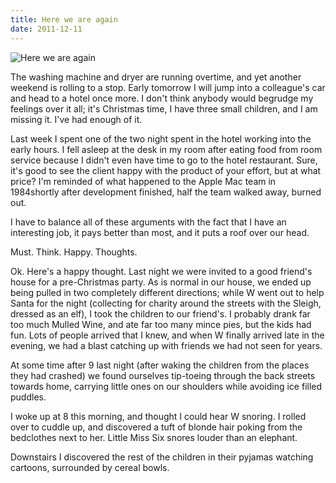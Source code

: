 ```yaml
---
title: Here we are again
date: 2011-12-11
---
```


![Here we are again](https://source.unsplash.com/0gkw_9fy0eQ/1600x900)

The washing machine and dryer are running overtime, and yet another weekend is rolling to a stop. Early tomorrow I will jump into a colleague's car and head to a hotel once more. I don't think anybody would begrudge my feelings over it all; it's Christmas time, I have three small children, and I am missing it. I've had enough of it.

Last week I spent one of the two night spent in the hotel working into the early hours. I fell asleep at the desk in my room after eating food from room service because I didn't even have time to go to the hotel restaurant. Sure, it's good to see the client happy with the product of your effort, but at what price? I'm reminded of what happened to the Apple Mac team in 1984shortly after development finished, half the team walked away, burned out.

I have to balance all of these arguments with the fact that I have an interesting job, it pays better than most, and it puts a roof over our head.

Must. Think. Happy. Thoughts.

Ok. Here's a happy thought. Last night we were invited to a good friend's house for a pre-Christmas party. As is normal in our house, we ended up being pulled in two completely different directions; while W went out to help Santa for the night (collecting for charity around the streets with the Sleigh, dressed as an elf), I took the children to our friend's. I probably drank far too much Mulled Wine, and ate far too many mince pies, but the kids had fun. Lots of people arrived that I knew, and when W finally arrived late in the evening, we had a blast catching up with friends we had not seen for years.

At some time after 9 last night (after waking the children from the places they had crashed) we found ourselves tip-toeing through the back streets towards home, carrying little ones on our shoulders while avoiding ice filled puddles.

I woke up at 8 this morning, and thought I could hear W snoring. I rolled over to cuddle up, and discovered a tuft of blonde hair poking from the bedclothes next to her. Little Miss Six snores louder than an elephant.

Downstairs I discovered the rest of the children in their pyjamas watching cartoons, surrounded by cereal bowls.